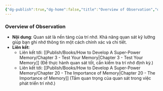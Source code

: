 ```yaml
---
{"dg-publish":true,"dg-home":false,"title":"Overview of Observation","date":"2024-08-31","tags":["#books","#memory","#How_to_Develop_A_Super_Power_Memory"],"Chương":"Chương1","permalink":"/publish/books/how-to-develop-a-super-power-memory/overview-of-observation/","dgPassFrontmatter":true,"noteIcon":"","updated":"2025-01-30T14:26:53.438+07:00"}
---
```


### Overview of Observation

- **Nội dung**: Quan sát là nền tảng của trí nhớ. Khả năng quan sát kỹ lưỡng giúp bạn ghi nhớ thông tin một cách chính xác và chi tiết.
- **Liên kết**:
    - Liên kết tới: [[Publish/Books/How to Develop A Super-Power Memory/Chapter 3 - Test Your Memory\|Chapter 3 - Test Your Memory]] (Để thực hành quan sát tốt, cần kiểm tra trí nhớ định kỳ.)
    - Liên kết tới: [[Publish/Books/How to Develop A Super-Power Memory/Chapter 20 - The Importance of Memory\|Chapter 20 - The Importance of Memory]] (Tầm quan trọng của quan sát trong việc phát triển trí nhớ.)